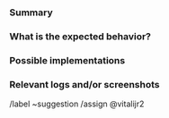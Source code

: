 <!---
Please read this!

Before opening a new issue, make sure to search for keywords in the issues
filtered by the "enhancement" and "suggestion" labels:

- https://gitlab.com/vitalijr2/tidy-chat/-/issues/?label_name%5B%5D=enhancement
- https://gitlab.com/vitalijr2/tidy-chat/-/issues/?label_name%5B%5D=suggestion

and verify the issue you're about to submit isn't a duplicate.
--->

### Summary

<!-- A clear and concise description of what the feature is. -->

### What is the expected behavior?

<!-- Describe what you should see. -->

### Possible implementations

<!-- If you can, link to the line of code that might be responsible for the feature. -->

### Relevant logs and/or screenshots

<!-- Paste any relevant logs - please use code blocks (```) to format console output, logs, and code
 as it's tough to read otherwise. -->

/label ~suggestion
/assign @vitalijr2
